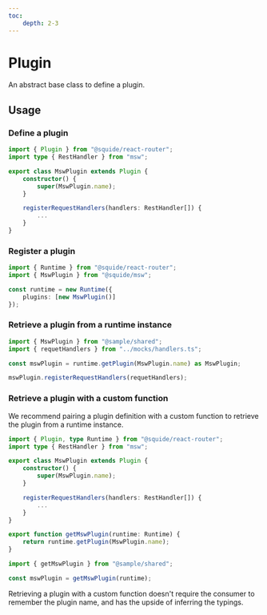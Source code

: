 ```yaml
---
toc:
    depth: 2-3
---
```


# Plugin

An abstract base class to define a plugin.

## Usage

### Define a plugin

```ts !#3 shared/src/mswPlugin.ts
import { Plugin } from "@squide/react-router";
import type { RestHandler } from "msw";

export class MswPlugin extends Plugin {
    constructor() {
        super(MswPlugin.name);
    }

    registerRequestHandlers(handlers: RestHandler[]) {
        ...
    }
}
```

### Register a plugin

```ts !#5
import { Runtime } from "@squide/react-router";
import { MswPlugin } from "@squide/msw";

const runtime = new Runtime({
    plugins: [new MswPlugin()]
});
```

### Retrieve a plugin from a runtime instance

```ts !#4
import { MswPlugin } from "@sample/shared";
import { requetHandlers } from "../mocks/handlers.ts";

const mswPlugin = runtime.getPlugin(MswPlugin.name) as MswPlugin;

mswPlugin.registerRequestHandlers(requetHandlers);
```

### Retrieve a plugin with a custom function

We recommend pairing a plugin definition with a custom function to retrieve the plugin from a runtime instance.

```ts !#3 shared/src/mswPlugin.ts
import { Plugin, type Runtime } from "@squide/react-router";
import type { RestHandler } from "msw";

export class MswPlugin extends Plugin {
    constructor() {
        super(MswPlugin.name);
    }

    registerRequestHandlers(handlers: RestHandler[]) {
        ...
    }
}

export function getMswPlugin(runtime: Runtime) {
    return runtime.getPlugin(MswPlugin.name);
}
```

```ts
import { getMswPlugin } from "@sample/shared";

const mswPlugin = getMswPlugin(runtime);
```

Retrieving a plugin with a custom function doesn't require the consumer to remember the plugin name, and has the upside of inferring the typings.
